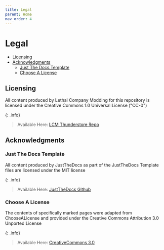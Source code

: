 ```yaml
---
title: Legal
parent: Home
nav_order: 4
---
```


<h1>Legal</h1>

- [Licensing](#licensing)
- [Acknowledgments](#acknowledgments)
  - [Just The Docs Template](#just-the-docs-template)
  - [Choose A License](#choose-a-license)

## Licensing

All content produced by Lethal Company Modding for this repository is licensed under the Creative Commons 1.0 Universal License ("CC-0")

{: .info}
> Available Here: [LCM Thunderstore Repo](https://github.com/LethalCompanyModding/Thunderstore/blob/main/LICENSE)

## Acknowledgments

### Just The Docs Template

All content produced by JustTheDocs as part of the JustTheDocs Template files are licensed under the MIT license

{: .info}
> Available Here: [JustTheDocs Github](https://github.com/just-the-docs/just-the-docs/blob/main/LICENSE.txt)

### Choose A License

The contents of specifically marked pages were adapted from ChooseALicense and provided under the Creative Commons Attribution 3.0 Unported License

{: .info}
> Available Here: [CreativeCommons 3.0](https://creativecommons.org/licenses/by/3.0/legalcode.txt)